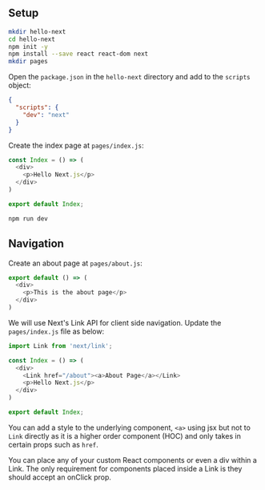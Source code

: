 ## Setup
```bash
mkdir hello-next
cd hello-next
npm init -y
npm install --save react react-dom next
mkdir pages
```
Open the `package.json` in the `hello-next` directory and add to the `scripts` object:
```json
{
  "scripts": {
    "dev": "next"
  }
}
```
Create the index page at `pages/index.js`:
```js
const Index = () => (
  <div>
    <p>Hello Next.js</p>
  </div>
)

export default Index;
```

```bash
npm run dev
```

## Navigation
Create an about page at `pages/about.js`:
```js
export default () => (
  <div>
    <p>This is the about page</p>
  </div>
)
```

We will use Next's Link API for client side navigation. Update the `pages/index.js` file as below:
```js
import Link from 'next/link';

const Index = () => (
  <div>
    <Link href="/about"><a>About Page</a></Link>
    <p>Hello Next.js</p>
  </div>
)

export default Index;
```
You can add a style to the underlying component, `<a>` using jsx but not to `Link` directly as it is a higher order component (HOC) and only takes in certain props such as `href`.

You can place any of your custom React components or even a div within a Link. The only requirement for components placed inside a Link is they should accept an onClick prop.